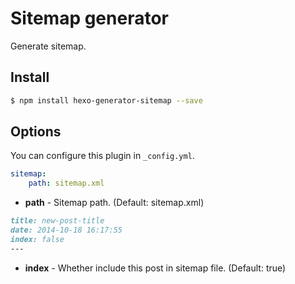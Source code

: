 # Sitemap generator

Generate sitemap.

## Install

``` bash
$ npm install hexo-generator-sitemap --save
```

## Options

You can configure this plugin in `_config.yml`.

``` yaml
sitemap:
    path: sitemap.xml
```

- **path** - Sitemap path. (Default: sitemap.xml)

``` markdown
title: new-post-title
date: 2014-10-18 16:17:55  
index: false
---
```

- **index** - Whether include this post in sitemap file. (Default: true)

